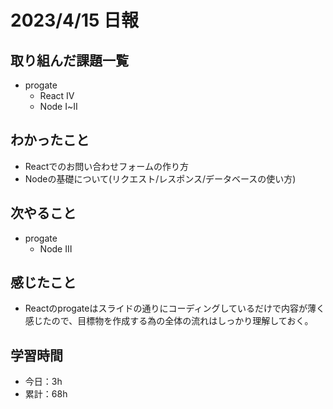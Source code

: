 # 2023/4/15 日報
## 取り組んだ課題一覧
- progate
  - React Ⅳ
  - Node Ⅰ~Ⅱ

## わかったこと
- Reactでのお問い合わせフォームの作り方
- Nodeの基礎について(リクエスト/レスポンス/データベースの使い方)

## 次やること
- progate 
  - Node Ⅲ

## 感じたこと
- Reactのprogateはスライドの通りにコーディングしているだけで内容が薄く感じたので、目標物を作成する為の全体の流れはしっかり理解しておく。

## 学習時間
- 今日：3h
- 累計：68h

